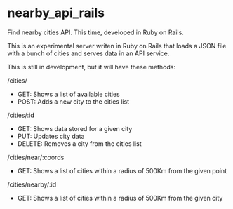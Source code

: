 # nearby_api_rails
Find nearby cities API. This time, developed in Ruby on Rails.

This is an experimental server writen in Ruby on Rails that loads a JSON file with a bunch of cities and serves data in an API service.

This is still in development, but it will have these methods:

/cities/

 - GET: Shows a list of available cities
 - POST: Adds a new city to the cities list

/cities/:id

 - GET: Shows data stored for a given city
 - PUT: Updates city data
 - DELETE: Removes a city from the cities list
 
/cities/near/:coords

 - GET: Shows a list of cities within a radius of 500Km from the given point

/cities/nearby/:id

 - GET: Shows a list of cities within a radius of 500Km from the given city
